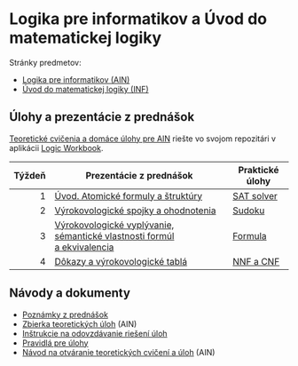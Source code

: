 Logika pre informatikov a Úvod do matematickej logiky
=====================================================

Stránky predmetov:
* [Logika pre informatikov (AIN)](https://dai.fmph.uniba.sk/w/Course:Logic_for_CS/sk)
* [Úvod do matematickej logiky (INF)](http://www.dcs.fmph.uniba.sk/~mazak/vyucba/udml/)

Úlohy a prezentácie z prednášok
-------------------------------

[Teoretické cvičenia a domáce úlohy pre AIN](teoreticke-ain)
riešte vo svojom repozitári v aplikácii
[Logic Workbook](https://fmfi-uk-1-ain-412.github.io/workbook/).

| Týždeň | Prezentácie z prednášok | Praktické úlohy |
|-------:|-------------------------|-----------------|
|  1 | [Úvod. Atomické formuly a štruktúry](https://fmfi-uk-1-ain-412.github.io/lpi/prednasky/pr01.pdf) | [SAT solver](prakticke/pu01) |
|  2 | [Výrokovologické spojky a ohodnotenia](https://fmfi-uk-1-ain-412.github.io/lpi/prednasky/pr02.pdf) | [Sudoku](prakticke/pu02) |
|  3 | [Výrokovologické vyplývanie, sémantické vlastnosti formúl a ekvivalencia](https://fmfi-uk-1-ain-412.github.io/lpi/prednasky/pr03.pdf) | [Formula](prakticke/pu03) |
|  4 | [Dôkazy a výrokovologické tablá](https://fmfi-uk-1-ain-412.github.io/lpi/prednasky/pr04.pdf) | [NNF a CNF](prakticke/pu04) |

Návody a dokumenty
------------------

* [Poznámky z prednášok](https://fmfi-uk-1-ain-412.github.io/lpi/prednasky/poznamky-z-prednasok.pdf)
* [Zbierka teoretických úloh](https://fmfi-uk-1-ain-412.github.io/lpi/teoreticke-ain/zbierka.pdf) (AIN)
* [Inštrukcie na odovzdávanie riešení úloh](docs/odovzdavanie.md)
* [Pravidlá pre úlohy](http://dai.fmph.uniba.sk/w/Course:Logic_for_CS/sk#pravidla-uloh)
* [Návod na otváranie teoretických cvičení a úloh](teoreticke-ain#krátky-návod) (AIN)
